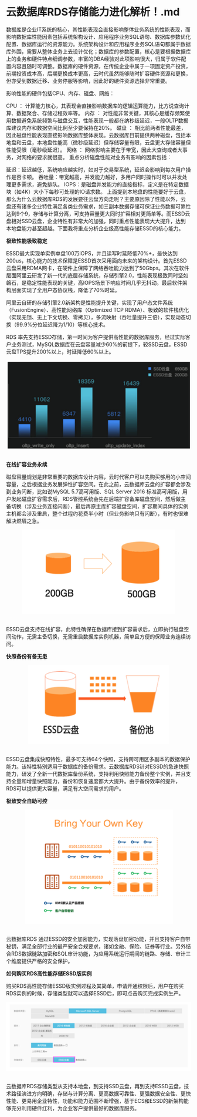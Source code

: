 # 云数据库RDS存储能力进化解析！.md

数据库是企业IT系统的核心，其性能表现会直接影响整体业务系统的性能表现，而影响数据库性能因素包括系统架构设计、应用程序业务SQL语句、数据库参数优化配置、数据库运行的资源能力。系统架构设计和应用程序业务SQL语句都属于数据库外围，需要从整体业务上去设计优化；数据库的参数配置，核心是要根据数据库上的业务和硬件特点细调参数，丰富的DBA经验对此项影响很大，归属于软件配置内容且随时可调整。数据库的硬件资源，在传统企业中属于一项固定资产投资，前期投资成本高，后期更换成本更高，云时代虽然能够随时扩容硬件资源和更换，但亦受到数据迁移、业务停服等影响，因此好的硬件资源选择非常重要。

影响性能的硬件包括CPU、内存、磁盘、网络：

CPU ： 计算能力核心，其表现会直接影响数据库的逻辑运算能力，比方说查询计算、数据聚合、存储过程效率等。
内存 ： 对性能非常关键，其核心是缓存频繁使用数据避免系统频繁与磁盘交互，性能表现一般都在纳秒级延迟，一般OLTP数据库建议内存和数据空间比例至少要保持在20%。
磁盘 ： 相比前两者性能最差，因此磁盘性能表现直接影响数据库整体表现。云数据库目前提供两种磁盘，包括本地盘和云盘，本地盘性能高（微秒级延迟）但存储容量有限，云盘更大存储容量但性能受限（毫秒级延迟）。
网络 ： 网络影响主要在于带宽，因此大查询或者大事务，对网络的要求就很高。
重点分析磁盘性能对业务有影响的因素包括：

延迟：延迟越低，系统响应越实时，如对于交易型系统，延迟会影响到每次用户操作是否卡顿。
吞吐量：带宽越高，并发能力越好，多用户同时操作时可以并发处理更多需求，避免排队。
IOPS：是磁盘并发能力的直接指标，定义是在特定数据块（如4K）大小下每秒可处理的IO请求数。
上面提到本地盘的性能要好于云盘，那么为什么云数据库RDS的发展要往云盘方向走呢？主要原因除了性能以外，云盘还有诸多企业特性满足各类业务需求，如三副本数据存储可保证业务数据可靠性达到9个9，存储与计算分离，可支持容量更大同时扩容相对更简单等。而ESSD云盘相对SSD云盘，企业特性有非常大的加强，同时重点性能表现大大提升，达到本地盘能力甚至超越。下面我将重点分析企业级高性能存储ESSD的核心能力。

<b>极致性能极致稳定</b>

ESSD最大实现单实例单盘100万IOPS，并且读写时延降低70%+，最快达到200us，核心能力的技术保障是ESSD首次采用面向未来的架构设计。首先ESSD云盘采用RDMA网卡，在硬件上保障了网络吞吐能力达到了50Gbps。其次在软件层面阿里云研发了新一代的底层存储系统，存储引擎2.0，性能表现极致同时坚如磐石，是稳定性能表现的关键，高IOPS场景下响应时间几乎无抖动。最后软件架构层面实现了全用户态协议栈，降低了70%时延。

阿里云自研的存储引擎2.0新架构是性能提升关键，实现了用户态文件系统（FusionEngine）、高性能网络库（Optimized TCP RDMA）、极致的软件栈优化（实现无锁、无上下文切换、零拷贝），多流映射（吞吐量提升三倍），实现动态切换（99.9%分位延迟降为1/10）等核心技术。

RDS 率先支持ESSD存储，第一时间为客户提供高性能的数据库服务，经过实际客户业务测试，MySQL数据库在云盘容量减少60%的前提下，较SSD云盘，ESSD云盘TPS提升200%以上，时延降低60%以上。


<div style="text-align:center" align="center">
<img src="/images/云数据库RDS存储能力进化解析！1.png" align="center" />
</div>
</br>

<b>在线扩容业务永续</b>

磁盘容量规划是非常重要的数据库设计内容，云时代客户可以先购买够用的小空间容量，之后根据业务发展弹性扩容空间。在此之前，云数据库云盘的扩容都会涉及到业务闪断，比如说MySQL 5.7高可用版、SQL Server 2016 标准高可用版，用户发起磁盘扩容需求后，RDS管控系统会先在后端扩容备库磁盘空间，然后做主备切换（涉及业务连接闪断），最后再原主库扩容磁盘空间，扩容期间具体的实例主机都会涉及重启，整个过程约花费半小时（但业务影响只有闪断），有时也很难解决燃眉之急。

<div style="text-align:center" align="center">
<img src="/images/云数据库RDS存储能力进化解析！2.png" align="center" />
</div>
</br>


ESSD云盘支持在线扩容，此特性确保在数据库接到扩容需求后，立即执行磁盘空间动作，无需主备切换，无需重启数据库实例机器，简单且方便的保障业务连续访问。

<b>快照备份有备无患</b>

<div style="text-align:center" align="center">
<img src="/images/云数据库RDS存储能力进化解析！3.png" align="center" />
</div>
</br>


ESSD云盘集成快照特性，最多可支持64个快照，支持跨可用区多副本的数据保护能力。该特性特别适用于数据库的备份需求。云数据库RDS针对ESSD的急速快照能力，研发了全新一代数据库备份系统，支持利用快照能力备份整个实例，并且支持全量和增量快照能力，备份和恢复速度都大大提升。由于备份效率的提升，RDS可以提供更大容量，满足有大空间需求的用户。

<b>极致安全自助可控</b>

<div style="text-align:center" align="center">
<img src="/images/云数据库RDS存储能力进化解析！4.png" align="center" />
</div>
</br>


云数据库RDS 通过ESSD的安全加密能力，实现落盘加密功能，并且支持客户自带秘钥，满足全部行业的最严安全合规要求，诸如金融、保险、证券等行业。另外结合RDS数据链路加密和SQL审计功能，为应用系统运行期间的链路、存储、审计三个维度提供严格的安全保护。

<b>如何购买RDS高性能存储ESSD版实例</b>

购买RDS高性能存储ESSD版实例过程及其简单，申请开通权限后，用户在购买RDS实例的时候，存储类型就可以选择ESSD后，即可点击购买完成实例生产。

<div style="text-align:center" align="center">
<img src="/images/云数据库RDS存储能力进化解析！5.png" align="center" />
</div>
</br>


云数据库RDS存储类型从支持本地盘，到支持SSD云盘，再到支持ESSD云盘，技术路径演进方向明确，存储与计算分离、更高数据可靠性、更强数据安全性、更快性能、更易用企业特性，功能和能力范围不断增强，基于ECS和ESSD的新架构能够充分利用硬件红利，为企业客户提供最好的数据库服务。
